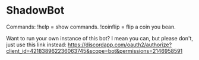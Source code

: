 # ShadowBot
Commands:
!help = show commands.
!coinflip = flip a coin you bean.


Want to run your own instance of this bot? I mean you can, but please don't, just use this link instead:
https://discordapp.com/oauth2/authorize?client_id=421838962236063745&scope=bot&permissions=2146958591
